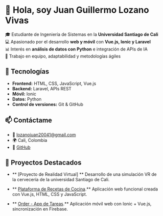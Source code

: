 # 👋 Hola, soy Juan Guillermo Lozano Vivas  

🎓 Estudiante de Ingeniería de Sistemas en la **Universidad Santiago de Cali**  
💻 Apasionado por el desarrollo **web y móvil** con **Vue.js, Ionic y Laravel**  
📊 Interés en **análisis de datos con Python** e integración de APIs de IA  
🤝 Trabajo en equipo, adaptabilidad y metodologías ágiles  

## 🚀 Tecnologías
- **Frontend:** HTML, CSS, JavaScript, Vue.js  
- **Backend:** Laravel, APIs REST  
- **Móvil:** Ionic  
- **Datos:** Python  
- **Control de versiones:** Git & GitHub  

## 📫 Contáctame
- 📧 [lozanojuan20041@gmail.com](mailto:lozanojuan20041@gmail.com)  
- 🌍 Cali, Colombia  
- 🔗 [GitHub](https://github.com/juang-29)  

## 📌 Proyectos Destacados

- ** [Proyecto de Realidad Virtual] **
Desarrollo de una simulación VR de la cervecería de la universidad Santiago de Cali.

- ** [Plataforma de Recetas de Cocina](https://github.com/juang-29/Recetas-Front).**
Aplicación web funcional creada con Vue.js, HTML, CSS y JavaScript.

- ** [Order - App de Tareas](https://github.com/juang-29/Order).**
Aplicación móvil web con Ionic + Vue.js, sincronización en Firebase.
